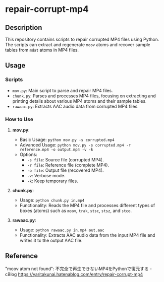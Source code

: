 # repair-corrupt-mp4

## Description
This repository contains scripts to repair corrupted MP4 files using Python. The scripts can extract and regenerate `moov` atoms and recover sample tables from `mdat` atoms in MP4 files.

## Usage
### Scripts
- `mov.py`: Main script to parse and repair MP4 files.
- `chunk.py`: Parses and processes MP4 files, focusing on extracting and printing details about various MP4 atoms and their sample tables.
- `rawaac.py`: Extracts AAC audio data from corrupted MP4 files.

### How to Use
1. **mov.py**:
   - Basic Usage: `python mov.py -s corrupted.mp4`
   - Advanced Usage: `python mov.py -s corrupted.mp4 -r reference.mp4 -o output.mp4 -v -k`
   - Options:
     - `-s file`: Source file (corrupted MP4).
     - `-r file`: Reference file (complete MP4).
     - `-o file`: Output file (recovered MP4).
     - `-v`: Verbose mode.
     - `-k`: Keep temporary files.

2. **chunk.py**:
   - Usage: `python chunk.py in.mp4`
   - Functionality: Reads the MP4 file and processes different types of boxes (atoms) such as `moov`, `trak`, `stsc`, `stsz`, and `stco`.

3. **rawaac.py**:
   - Usage: `python rawaac.py in.mp4 out.aac`
   - Functionality: Extracts AAC audio data from the input MP4 file and writes it to the output AAC file.

## Reference
"moov atom not found": 不完全で再生できないMP4をPythonで復元する - cBlog https://yaritakunai.hatenablog.com/entry/repair-corrupt-mp4
